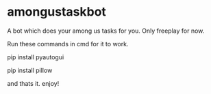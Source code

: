 # amongustaskbot
 A bot which does your among us tasks for you. Only freeplay for now.
 
 Run these commands in cmd for it to work.
 
 pip install pyautogui
 
 pip install pillow
 
 and thats it. enjoy!
